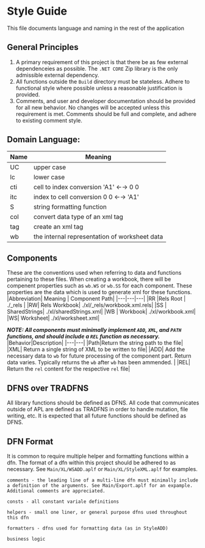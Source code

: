 # Style Guide
This file documents language and naming in the rest of the application

## General Principles
1. A primary requirement of this project is that there be as few external dependenceies as possible. The `.NET CORE` Zip library is the only admissible external dependency. 
2. All functions outside the `Build` directory must be stateless. Adhere to functional style where possible unless a reasonable justification is provided. 
3. Comments, and user and developer documentation should be provided for all new behavior. No changes will be accepted unless this requirement is met. Comments should be full and complete, and adhere to existing comment style.

## Domain Language:
|Name|Meaning|
|---|---|
|UC | upper case|
|lc| lower case|
|cti|cell to index conversion 'A1' ←→ 0 0|
|itc |index to cell conversion  0 0 ←→ 'A1'|
|S   |string formatting function|
|col | convert data type of an xml <c></c> tag|
|tag | create an xml tag|
|wb  | the internal representation of worksheet data|

## Components
These are the conventions used when referring to data and functions pertaining to these files.
When creating a workbook, there will be compenent properties such as `wb.WS` or `wb.SS` for each component. These properties are the data which is used to generate xml for these functions.
|Abbreviation| Meaning | Component Path|
|---|---|---|
|RR |Rels Root    |  ./_rels |
|RW| Rels Workbook|  ./xl/_rels/workbook.xml.rels|
|SS | SharedStrings|  ./xl/sharedStrings.xml|
|WB | Workbook|       ./xl/workbook.xml|
|WS|   Worksheet|      ./xl/worksheet.xml|

***NOTE: All components must minimally implement `ADD`, `XML`, and `PATH` functions, and should include a `REL` function as necessary.***
|Behavior|Description|
|---|---|
|Path|Return the string path to the file|
|XML| Return a single string of XML to be written to file|
|ADD| Add the necessary data to `wb` for future processing of the component part. Return data varies. Typically returns the `wb` after `wb` has been ammended.  |
|REL| Return the `rel` content for the respective `rel` file|


## DFNS over TRADFNS
All library functions should be defined as DFNS. All code that communicates outside of APL are defined as TRADFNS in order to handle mutation, file writing, etc. It is expected that all future functions should be defined as DFNS. 


## DFN Format
It is common to require multiple helper and formatting functions within a dfn. The format of a dfn within this project should be adhered to as necessary. See `Main/XL/WSADD.aplf` or `Main/XL/StyleXML.aplf` for examples. 

```APL
comments - the leading line of a multi-line dfn must minimally include a definition of the arguments. See Main/Export.aplf for an expample. Additional comments are appreciated.

consts - all constant variale definitions

helpers - small one liner, or general purpose dfns used throughout this dfn

formatters - dfns used for formatting data (as in StyleADD)

business logic
```